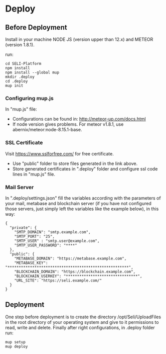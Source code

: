 # Deploy


## Before Deployment

Install in your machine NODE JS (version upper than 12.x) and METEOR (version 1.8.1).

run: 

```
cd SELI-Platform
npm install
npm install --global mup
mkdir .deploy
cd .deploy
mup init
```

### Configuring mup.js

In "mup.js" file:

- Configurations can be found in: http://meteor-up.com/docs.html 
- If node version gives problems. For meteor v1.8.1, use abernix/meteor:node-8.15.1-base.

### SSL Certificate

Visit https://www.sslforfree.com/ for free certificate.

- Use "public" folder to store files generated in the link above.
- Store generated certificates in ".deploy" folder and configure ssl code lines in "mup.js" file.

### Mail Server

In ".deploy/settings.json" fill the variables according with the parameters of your mail, metabase and blockchain server (if you have not configured those servers, just simply left the variables like the example below), in this way:

```
{
  "private": {
    "SMTP_DOMAIN": "smtp.example.com",
    "SMTP_PORT": "25",
    "SMTP_USER" : "smtp.user@example.com",
    "SMTP_USER_PASSWORD": "****"
  },
  "public": {
    "METABASE_DOMAIN": "https://metabase.example.com",
    "METABASE_KEY": "******************************************************",
    "BLOCKCHAIN_DOMAIN": "https://blockchain.example.com",
    "BLOCKCHAIN_USERKEY": "********************************",
    "URL_SITE": "https://seli.example.com/"
  }
}
```

## Deployment

One step before deployment is to create the directory /opt/Seli/UploadFiles in the root directory of your operating system and give to it permissions to read, write and delete. Finally after right configurations, in .deploy folder run:

```
mup setup
mup deploy
```
